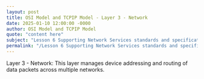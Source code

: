 ```yaml
---
layout: post
title: OSI Model and TCPIP Model - Layer 3 - Network
date: 2025-01-10 12:00:00 -0000
author: OSI Model and TCPIP Model
quote: "content here"
subject: "Lesson 6 Supporting Network Services standards and specifications"
permalink: "/Lesson 6 Supporting Network Services standards and specifications/OSI Model and TCPIP Model/OSI Model and TCPIP Model - Layer 3 - Network"
---
```


Layer 3 - Network: This layer manages device addressing and routing of data packets across multiple networks.

